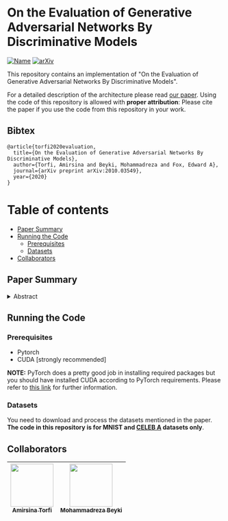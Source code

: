 # On the Evaluation of Generative Adversarial Networks By Discriminative Models

<!-- [![Language grade: Python](https://img.shields.io/lgtm/grade/python/g/astorfi/cor-gan.svg?logo=lgtm&logoWidth=18)](https://lgtm.com/projects/g/astorfi/cor-gan/context:python)
[![Total alerts](https://img.shields.io/lgtm/alerts/g/astorfi/cor-gan.svg?logo=lgtm&logoWidth=18)](https://lgtm.com/projects/g/astorfi/cor-gan/alerts/) -->

[![Name](https://img.shields.io/github/license/astorfi/gan-evaluation)](https://github.com/astorfi/gan-evaluation/blob/master/LICENSE.md)
[![arXiv](https://img.shields.io/badge/arXiv-2010.03549-b31b1b.svg)](https://arxiv.org/abs/2010.03549)






This repository contains an implementation of "On the Evaluation of Generative Adversarial Networks By Discriminative Models".


For a detailed description of the architecture please read [our paper](https://arxiv.org/abs/2010.03549). Using the code of this repository is allowed with **proper attribution**: Please cite the paper if you use the code from this repository in your work.

## Bibtex

    @article{torfi2020evaluation,
      title={On the Evaluation of Generative Adversarial Networks By Discriminative Models},
      author={Torfi, Amirsina and Beyki, Mohammadreza and Fox, Edward A},
      journal={arXiv preprint arXiv:2010.03549},
      year={2020}
    }



Table of contents
=================

<!--ts-->
   * [Paper Summary](#paper-summary)
   * [Running the Code](#Running-the-Code)
      * [Prerequisites](#Prerequisites)
      * [Datasets](#Datasets)
   * [Collaborators](#Collaborators)
<!--te-->


## Paper Summary

<details>
<summary>Abstract</summary>

 *Generative Adversarial Networks (GANs) can accurately model complex multi-dimensional data and generate realistic samples. However, due to their implicit estimation of data distributions, their evaluation is a challenging task. The majority of research efforts associated with tackling this issue were validated by qualitative visual evaluation. Such approaches do not generalize well beyond the image domain. Since many of those evaluation metrics are proposed and bound to the vision domain, they are difficult to apply to other domains. Quantitative measures are necessary to better guide the training and comparison of different GANs models. In this work, we leverage Siamese neural networks to propose a domain-agnostic evaluation metric: (1) with a qualitative evaluation that is consistent with human evaluation, (2) that is robust relative to common GAN issues such as mode dropping and invention, and (3) does not require any pretrained classifier. The empirical results in this paper demonstrate the superiority of this method compared to the popular Inception Score and are competitive with the FID score.*

</details>


## Running the Code

### Prerequisites

* Pytorch
* CUDA [strongly recommended]

**NOTE:** PyTorch does a pretty good job in installing required packages but you should have installed CUDA according to PyTorch requirements.
Please refer to [this link](https://pytorch.org/) for further information.

### Datasets

You need to download and process the datasets mentioned in the paper. **The code in this repository is for MNIST and [CELEB A](http://mmlab.ie.cuhk.edu.hk/projects/CelebA.html) datasets only**.


## Collaborators

| [<img src="https://github.com/astorfi.png" width="100px;"/>](https://github.com/astorfi)<br/> [<sub>Amirsina Torfi</sub>](https://github.com/astorfi) | [<img src="https://github.com/mohibeyki.png" width="100px;"/>](https://github.com/mohibeyki)<br/> [<sub>Mohammadreza Beyki</sub>](https://github.com/mohibeyki) |
| --- | --- |

<!-- ## Credit

This research conducted at [Virginia Tech](https://vt.edu/) under the supervision of [Dr. Edward A. Fox](http://fox.cs.vt.edu/foxinfo.html). -->
